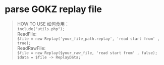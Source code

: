 # parse GOKZ replay file
>HOW TO USE 如何食用：  
`include("utils.php");`  
ReadFile:  
`$file = new Replay('your_file_path.replay', 'read start from' , true);`  
ReadRawFile:  
`$file = new Replay($your_raw_file, 'read start from' , false);`  
`$data = $file -> ReplayData;`  
